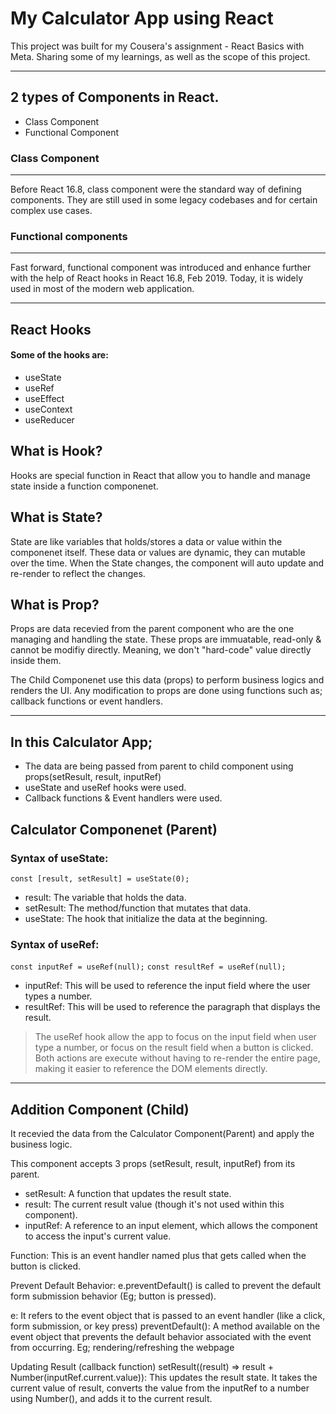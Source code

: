 # My Calculator App using React

This project was built for my Cousera's assignment - React Basics with Meta. Sharing some of my learnings, as well as the scope of this project.

---

## 2 types of Components in React. 

* Class Component
* Functional Component

### Class Component
---
Before React 16.8, class component were the standard way of defining components. They are still used in some legacy codebases and for certain complex use cases.

### Functional components
---
Fast forward, functional component was introduced and enhance further with the help of React hooks in React 16.8, Feb 2019. Today, it is widely used in most of the modern web application.

---

## React Hooks

#### Some of the hooks are:
* useState
* useRef
* useEffect
* useContext
* useReducer

## What is Hook?
Hooks are special function in React that allow you to handle and manage state inside a function componenet.

## What is State?
State are like variables that holds/stores a data or value within the componenet itself. These data or values are dynamic, they can mutable over 
the time. When the State changes, the component will auto update and re-render to reflect the changes.

## What is Prop?
Props are data recevied from the parent component who are the one managing and handling the state. These 
props are immuatable, read-only & cannot be modifiy directly. Meaning, we don't "hard-code" value directly inside them. 

The Child Componenet use this data (props) to perform business logics and renders the UI. Any modification 
to props are done using functions such as; callback functions or event handlers.

---

## In this Calculator App;

* The data are being passed from parent to child component using props(setResult, result, inputRef)
* useState and useRef hooks were used.
* Callback functions & Event handlers were used.


## Calculator Componenet (Parent)

### Syntax of useState:

```const [result, setResult] = useState(0);```

* result: The variable that holds the data.
* setResult: The method/function that mutates that data.
* useState: The hook that initialize the data at the beginning.

### Syntax of useRef:

```const inputRef = useRef(null);```
```const resultRef = useRef(null);```


* inputRef: This will be used to reference the input field where the user types a number.
* resultRef: This will be used to reference the paragraph that displays the result.

>The useRef hook allow the app to focus on the input field when user type a number, or focus on the result field when 
a button is clicked. Both actions are execute without having to re-render the entire page, making it easier to reference the DOM elements directly.

---

## Addition Component (Child)

It recevied the data from the Calculator Component(Parent) and apply the business logic.

This component accepts 3 props (setResult, result, inputRef) from its parent.

* setResult: A function that updates the result state.
* result: The current result value (though it's not used within this component).
* inputRef: A reference to an input element, which allows the component to access the input's current value.




Function: This is an event handler named plus that gets called when the button is clicked.

Prevent Default Behavior: 
e.preventDefault() is called to prevent the default form submission behavior (Eg; button is pressed).

e: It refers to the event object that is passed to an event handler (like a click, form submission, or key press)
preventDefault(): A method available on the event object that prevents the default behavior associated with the event from occurring. Eg; rendering/refreshing the webpage


Updating Result (callback function)
setResult((result) => result + Number(inputRef.current.value)): This updates the result state. It takes the current value of result, converts the value from the inputRef to a number using Number(), and adds it to the current result.